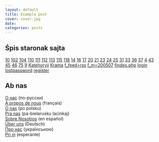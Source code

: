 ```yaml
---
layout: default
title: Example post
cover: cover.jpg
date: 
categories: posts
---
```


## Śpis staronak sajta


[10](/lacinka.org/10)
[102](/lacinka.org/102)
[104](/lacinka.org/104)
[110](/lacinka.org/110)
[111](/lacinka.org/111)
[112](/lacinka.org/112)
[113](/lacinka.org/113)
[115](/lacinka.org/115)
[118](/lacinka.org/118)
[14](/lacinka.org/14)
[16](/lacinka.org/16)
[17](/lacinka.org/17)
[20](/lacinka.org/20)
[21](/lacinka.org/21)
[23](/lacinka.org/23)
[24](/lacinka.org/24)
[25](/lacinka.org/25)
[31](/lacinka.org/31)
[33](/lacinka.org/33)
[36](/lacinka.org/36)
[37](/lacinka.org/37)
[4](/lacinka.org/4)
[43](/lacinka.org/43)
[45](/lacinka.org/45)
[46](/lacinka.org/46)
[75](/lacinka.org/75)
[9](/lacinka.org/9)
[Katehoryji](/lacinka.org/Katehoryji)
[Krama](/lacinka.org/Krama)
[f_feed=rss](/lacinka.org/f_feed=rss)
[f_m=200507](/lacinka.org/f_m=200507)
[findex.php](/lacinka.org/findex.php)
[login](/lacinka.org/login)
[lostpassword](/lacinka.org/lostpassword)
[register](/lacinka.org/register)

## Ab nas 
[О нас](/ab-nas/О-нас) (по-русски)  
[À propos de nous](/ab-nas/À-propos-de-nous) (français)  
[O nas](/ab-nas/O-nas) (po polsku)  
[Pra nas](/ab-nas/Pra-nas) (pa-bielarusku lacinkaj)  
[Sobre Nosotros](/ab-nas/Sobre-Nosotros) (en español)  
[Über uns](/ab-nas/Über-uns) (Deutsch)  
[Про нас](/ab-nas/Про-нас) (українською)  
[Pri ni](/ab-nas/Pri-ni) (esperante)